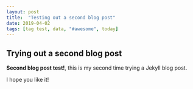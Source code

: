 ```yaml
---
layout: post
title:  "Testing out a second blog post"
date: 2019-04-02
tags: [tag test, data, "#awesome", today]
---
```


## Trying out a second blog post

**Second blog post test!**, this is my second time trying a Jekyll blog post.

I hope you like it!
